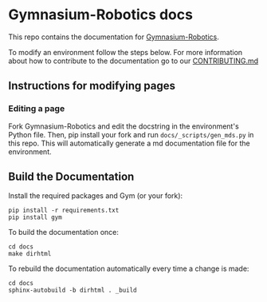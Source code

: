 # Gymnasium-Robotics docs


This repo contains the documentation for [Gymnasium-Robotics](https://github.com/Farama-Foundation/Gymnasium-Robotics).


To modify an environment follow the steps below. For more information about how to contribute to the documentation go to our [CONTRIBUTING.md](https://github.com/Farama-Foundation/Celshast/blob/main/CONTRIBUTING.md)

## Instructions for modifying pages

### Editing a page

Fork Gymnasium-Robotics and edit the docstring in the environment's Python file. Then, pip install your fork and run `docs/_scripts/gen_mds.py` in this repo. This will automatically generate a md documentation file for the environment.

## Build the Documentation

Install the required packages and Gym (or your fork):

```
pip install -r requirements.txt
pip install gym
```

To build the documentation once:

```
cd docs
make dirhtml
```

To rebuild the documentation automatically every time a change is made:

```
cd docs
sphinx-autobuild -b dirhtml . _build
```
